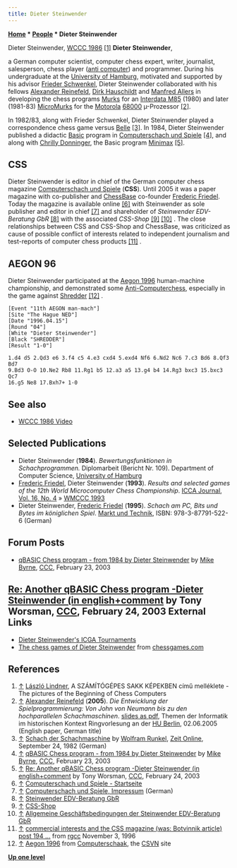 ```yaml
---
title: Dieter Steinwender
---
```

**[Home](Home "Home") * [People](People "People") * Dieter Steinwender**

[](File:Steinwender1986.JPG) Dieter Steinwender, [WCCC 1986](WCCC_1986 "WCCC 1986") <a id="cite-note-1" href="#cite-ref-1">[1]</a>
**Dieter Steinwender**,

a German computer scientist, computer chess expert, writer, journalist, salesperson, chess player ([anti computer](Dieter_Steinwender#AEGON97 "Dieter Steinwender")) and programmer. During his undergraduate at the [University of Hamburg](University_of_Hamburg "University of Hamburg"), motivated and supported by his advisor [Frieder Schwenkel](Frieder_Schwenkel "Frieder Schwenkel"), Dieter Steinwender collaborated with his fellows [Alexander Reinefeld](Alexander_Reinefeld "Alexander Reinefeld"), [Dirk Hauschildt](index.php?title=Dirk_Hauschildt&action=edit&redlink=1 "Dirk Hauschildt (page does not exist)") and [Manfred Allers](index.php?title=Manfred_Allers&action=edit&redlink=1 "Manfred Allers (page does not exist)") in developing the chess programs [Murks](Murks "Murks") for an [Interdata M85](Interdata_M85 "Interdata M85") (1980) and later (1981-83) [MicroMurks](MicroMurks "MicroMurks") for the [Motorola](index.php?title=Motorola&action=edit&redlink=1 "Motorola (page does not exist)") [68000](68000 "68000") µ-Prozessor <a id="cite-note-2" href="#cite-ref-2">[2]</a>.

In 1982/83, along with Frieder Schwenkel, Dieter Steinwender played a correspondence chess game versus [Belle](Belle "Belle") <a id="cite-note-3" href="#cite-ref-3">[3]</a>. In 1984, Dieter Steinwender published a didactic [Basic](Basic "Basic") program in [Computerschach und Spiele](Computerschach_und_Spiele "Computerschach und Spiele") <a id="cite-note-4" href="#cite-ref-4">[4]</a>, and along with [Chrilly Donninger](Chrilly_Donninger "Chrilly Donninger"), the Basic program [Minimax](</Minimax_(program)> "Minimax (program)") <a id="cite-note-5" href="#cite-ref-5">[5]</a>.

## CSS

Dieter Steinwender is editor in chief of the German computer chess magazine [Computerschach und Spiele](Computerschach_und_Spiele "Computerschach und Spiele") (**CSS**). Until 2005 it was a paper magazine with co-publisher and [ChessBase](ChessBase "ChessBase") co-founder [Frederic Friedel](Frederic_Friedel "Frederic Friedel"). Today the magazine is available online <a id="cite-note-6" href="#cite-ref-6">[6]</a> with Steinwender as sole publisher and editor in chief <a id="cite-note-7" href="#cite-ref-7">[7]</a> and shareholder of *Steinwender EDV-Beratung GbR* <a id="cite-note-8" href="#cite-ref-8">[8]</a> with the associated *CSS-Shop* <a id="cite-note-9" href="#cite-ref-9">[9]</a> <a id="cite-note-10" href="#cite-ref-10">[10]</a> . The close relationships between CSS and CSS-Shop and ChessBase, was criticized as cause of possible conflict of interests related to independent journalism and test-reports of computer chess products <a id="cite-note-11" href="#cite-ref-11">[11]</a> .

## AEGON 96

Dieter Steinwender participated at the [Aegon 1996](Aegon_1996 "Aegon 1996") human-machine championship, and demonstrated some [Anti-Computerchess](index.php?title=Anti-Computerchess&action=edit&redlink=1 "Anti-Computerchess (page does not exist)"), especially in the game against [Shredder](Shredder "Shredder") <a id="cite-note-12" href="#cite-ref-12">[12]</a> .

```
[Event "11th AEGON man-mach"]
[Site "The Hague NED"]
[Date "1996.04.15"]
[Round "04"]
[White "Dieter Steinwender"]
[Black "SHREDDER"]
[Result "1-0"]

1.d4 d5 2.Qd3 e6 3.f4 c5 4.e3 cxd4 5.exd4 Nf6 6.Nd2 Nc6 7.c3 Bd6 8.Qf3 Bd7
9.Bd3 O-O 10.Ne2 Rb8 11.Rg1 b5 12.a3 a5 13.g4 b4 14.Rg3 bxc3 15.bxc3 Qc7
16.g5 Ne8 17.Bxh7+ 1-0

```

## See also

- [WCCC 1986 Video](WCCC_1986#Video "WCCC 1986")

## Selected Publications

- Dieter Steinwender (**1984**). *Bewertungsfunktionen in Schachprogrammen.* Diplomarbeit (Bericht Nr. 109). Department of Computer Science, [University of Hamburg](University_of_Hamburg "University of Hamburg")
- [Frederic Friedel](Frederic_Friedel "Frederic Friedel"), Dieter Steinwender (**1993**). *Results and selected games of the 12th World Microcomputer Chess Championship*. [ICCA Journal, Vol. 16, No. 4](ICGA_Journal#16_4 "ICGA Journal") » [WMCCC 1993](WMCCC_1993 "WMCCC 1993")
- Dieter Steinwender, [Frederic Friedel](Frederic_Friedel "Frederic Friedel") (**1995**). *Schach am PC, Bits und Bytes im königlichen Spiel*. [Markt und Technik](https://en.wikipedia.org/wiki/Markt%2BTechnik), ISBN: 978-3-87791-522-6 (German)

## Forum Posts

- [qBASIC Chess program - from 1984 by Dieter Steinwender](https://www.stmintz.com/ccc/index.php?id=286508) by [Mike Byrne](Michael_Byrne "Michael Byrne"), [CCC](CCC "CCC"), February 23, 2003

## [Re: Another qBASIC Chess program -Dieter Steinwender (in english+comment](https://www.stmintz.com/ccc/index.php?id=286619) by Tony Worsman, [CCC](CCC "CCC"), February 24, 2003 External Links

- [Dieter Steinwender's ICGA Tournaments](https://www.game-ai-forum.org/icga-tournaments/person.php?id=469)
- [The chess games of Dieter Steinwender](http://www.chessgames.com/perl/chessplayer?pid=125516) from [chessgames.com](http://www.chessgames.com/index.html)

## References

1. <a id="cite-ref-1" href="#cite-note-1">↑</a> [László Lindner](L%C3%A1szl%C3%B3_Lindner "László Lindner"), A SZÁMÍTÓGÉPES SAKK KÉPEKBEN című melléklete - The pictures of the Beginning of Chess Computers
1. <a id="cite-ref-2" href="#cite-note-2">↑</a> [Alexander Reinefeld](Alexander_Reinefeld "Alexander Reinefeld") (**2005**). *Die Entwicklung der Spielprogrammierung: Von John von Neumann bis zu den hochparallelen Schachmaschinen*. [slides as pdf](http://www.informatik.hu-berlin.de/studium/ringvorlesung/ss05/slides/05-06-02.pdf), Themen der Informatik im historischen Kontext Ringvorlesung an der [HU Berlin](https://en.wikipedia.org/wiki/Humboldt_University_of_Berlin), 02.06.2005 (English paper, German title)
1. <a id="cite-ref-3" href="#cite-note-3">↑</a> [Schach der Schachmaschine](http://www.zeit.de/1982/39/schach-der-schachmaschine) by [Wolfram Runkel](http://www.zeit.de/autoren/R/Wolfram_Runkel/index.xml), [Zeit Online](https://en.wikipedia.org/wiki/Die_Zeit), September 24, 1982 (German)
1. <a id="cite-ref-4" href="#cite-note-4">↑</a> [qBASIC Chess program - from 1984 by Dieter Steinwender](https://www.stmintz.com/ccc/index.php?id=286508) by [Mike Byrne](Michael_Byrne "Michael Byrne"), [CCC](CCC "CCC"), February 23, 2003
1. <a id="cite-ref-5" href="#cite-note-5">↑</a> [Re: Another qBASIC Chess program -Dieter Steinwender (in english+comment](https://www.stmintz.com/ccc/index.php?id=286619) by Tony Worsman, [CCC](CCC "CCC"), February 24, 2003
1. <a id="cite-ref-6" href="#cite-note-6">↑</a> [Computerschach und Spiele - Startseite](http://www.computerschach.de/)
1. <a id="cite-ref-7" href="#cite-note-7">↑</a> [Computerschach und Spiele, Impressum](http://www.computerschach.com/index.php?option=com_akolegal&Itemid=45) (German)
1. <a id="cite-ref-8" href="#cite-note-8">↑</a> [Steinwender EDV-Beratung GbR](http://www.steinwender.de/cms/front_content.php)
1. <a id="cite-ref-9" href="#cite-note-9">↑</a> [CSS-Shop](http://www.computerschach.de/shop/index.html?http://www.computerschach.de/shop/xaranshop_53_1.htm)
1. <a id="cite-ref-10" href="#cite-note-10">↑</a> [Allgemeine Geschäftsbedingungen der Steinwender EDV-Beratung GbR](http://www.computerschach.de/shop/index.html?http://www.computerschach.de/shop/xaranshop_53_1.htm)
1. <a id="cite-ref-11" href="#cite-note-11">↑</a> [commercial interests and the CSS magazine (was: Botvinnik article) post 194 ...](http://groups.google.com/group/rec.games.chess.computer/browse_frm/thread/656439670bd7c7fb#) from [rgcc](Computer_Chess_Forums "Computer Chess Forums") November 3, 1996
1. <a id="cite-ref-12" href="#cite-note-12">↑</a> [Aegon 1996](http://www.csvn.nl/index.php?option=com_content&task=view&id=122&Itemid=50) from [Computerschaak](http://www.csvn.nl/), the [CSVN](CSVN "CSVN") site

**[Up one level](People "People")**

